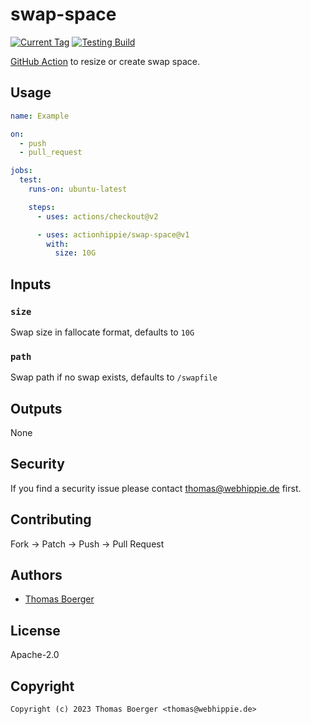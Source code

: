 # swap-space

[![Current Tag](https://img.shields.io/github/v/tag/actionhippie/swap-space?sort=semver)](https://github.com/actionhippie/swap-space) [![Testing Build](https://github.com/actionhippie/swap-space/workflows/testing/badge.svg)](https://github.com/actionhippie/swap-space/actions/workflows/testing.yml)

[GitHub Action](https://github.com/features/actions) to resize or create swap space.

## Usage

```yml
name: Example

on:
  - push
  - pull_request

jobs:
  test:
    runs-on: ubuntu-latest

    steps:
      - uses: actions/checkout@v2

      - uses: actionhippie/swap-space@v1
        with:
          size: 10G
```

## Inputs

### `size`

Swap size in fallocate format, defaults to `10G`

### `path`

Swap path if no swap exists, defaults to `/swapfile`

## Outputs

None

## Security

If you find a security issue please contact thomas@webhippie.de first.

## Contributing

Fork -> Patch -> Push -> Pull Request

## Authors

* [Thomas Boerger](https://github.com/tboerger)

## License

Apache-2.0

## Copyright

```console
Copyright (c) 2023 Thomas Boerger <thomas@webhippie.de>
```
